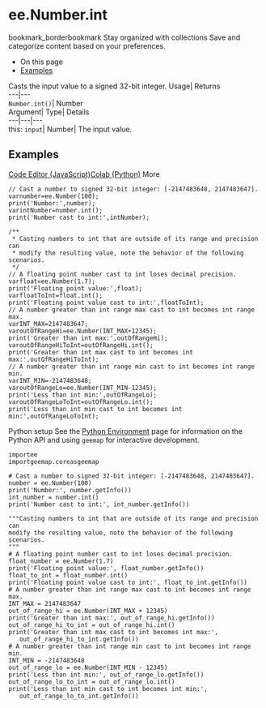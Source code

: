  
#  ee.Number.int 
bookmark_borderbookmark Stay organized with collections  Save and categorize content based on your preferences.
  * On this page
  * [Examples](https://developers.google.com/earth-engine/apidocs/ee-number-int#examples)


Casts the input value to a signed 32-bit integer. 
Usage| Returns  
---|---  
`Number.int()`| Number  
Argument| Type| Details  
---|---|---  
this: `input`| Number| The input value.  
## Examples
[Code Editor (JavaScript)](https://developers.google.com/earth-engine/apidocs/ee-number-int#code-editor-javascript-sample)[Colab (Python)](https://developers.google.com/earth-engine/apidocs/ee-number-int#colab-python-sample) More
```
// Cast a number to signed 32-bit integer: [-2147483648, 2147483647].
varnumber=ee.Number(100);
print('Number:',number);
varintNumber=number.int();
print('Number cast to int:',intNumber);

/**
 * Casting numbers to int that are outside of its range and precision can
 * modify the resulting value, note the behavior of the following scenarios.
 */
// A floating point number cast to int loses decimal precision.
varfloat=ee.Number(1.7);
print('Floating point value:',float);
varfloatToInt=float.int();
print('Floating point value cast to int:',floatToInt);
// A number greater than int range max cast to int becomes int range max.
varINT_MAX=2147483647;
varoutOfRangeHi=ee.Number(INT_MAX+12345);
print('Greater than int max:',outOfRangeHi);
varoutOfRangeHiToInt=outOfRangeHi.int();
print('Greater than int max cast to int becomes int max:',outOfRangeHiToInt);
// A number greater than int range min cast to int becomes int range min.
varINT_MIN=-2147483648;
varoutOfRangeLo=ee.Number(INT_MIN-12345);
print('Less than int min:',outOfRangeLo);
varoutOfRangeLoToInt=outOfRangeLo.int();
print('Less than int min cast to int becomes int min:',outOfRangeLoToInt);
```
Python setup
See the [ Python Environment](https://developers.google.com/earth-engine/guides/python_install) page for information on the Python API and using `geemap` for interactive development.
```
importee
importgeemap.coreasgeemap
```
```
# Cast a number to signed 32-bit integer: [-2147483648, 2147483647].
number = ee.Number(100)
print('Number:', number.getInfo())
int_number = number.int()
print('Number cast to int:', int_number.getInfo())

"""Casting numbers to int that are outside of its range and precision can
modify the resulting value, note the behavior of the following scenarios.
"""
# A floating point number cast to int loses decimal precision.
float_number = ee.Number(1.7)
print('Floating point value:', float_number.getInfo())
float_to_int = float_number.int()
print('Floating point value cast to int:', float_to_int.getInfo())
# A number greater than int range max cast to int becomes int range max.
INT_MAX = 2147483647
out_of_range_hi = ee.Number(INT_MAX + 12345)
print('Greater than int max:', out_of_range_hi.getInfo())
out_of_range_hi_to_int = out_of_range_hi.int()
print('Greater than int max cast to int becomes int max:',
   out_of_range_hi_to_int.getInfo())
# A number greater than int range min cast to int becomes int range min.
INT_MIN = -2147483648
out_of_range_lo = ee.Number(INT_MIN - 12345)
print('Less than int min:', out_of_range_lo.getInfo())
out_of_range_lo_to_int = out_of_range_lo.int()
print('Less than int min cast to int becomes int min:',
   out_of_range_lo_to_int.getInfo())
```

